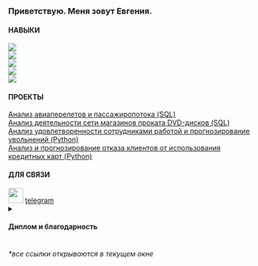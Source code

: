 <h3 align="left">Приветствую. Меня зовут Евгения.</h3>
<h4 align="left">НАВЫКИ</h4>

![](https://img.shields.io/badge/PostgreSQL-CTE,_views,_window_functions,_subqueries,_joins-4AB197) <br>
![](https://img.shields.io/badge/Python-Pandas,_NumPy,_SciPy,_Sklearn,_Statistics,_Matplotlib,_Seaborn-4AB197) <br>
![](https://img.shields.io/badge/ML-Linear_Regression,_Logistic_Regression,_Decision_Tree,_Random_Forest-4AB197) <br>
![](https://img.shields.io/badge/Google_Data_Studio,_Excel-pivot,_vlookup,_analysis_toolpak-4AB197) <br>
![](https://img.shields.io/badge/BI-Tableau,_DataLens-4AB197) <br>

<h4 align="left">ПРОЕКТЫ</h4>
<a href="https://github.com/janesheshera/Air_flights_SQL"> Анализ авиаперелетов и пассажиропотока (SQL)</a><br>
<a href="https://github.com/janesheshera/DVD_rental_SQL"> Анализ деятельности сети магазинов проката DVD-дисков (SQL)</a><br>
<a href="https://github.com/janesheshera/Job_satisfaction_Phyton"> Анализ удовлетворенности сотрудниками работой и прогнозирование увольнений (Python)</a><br>
<a href="https://github.com/janesheshera/Bank_clients_Phyton"> Анализ и прогнозирование отказа клиентов от использования кредитных карт (Python)</a><br>

<h4 align="left">ДЛЯ СВЯЗИ</h4>

<img src="https://github.com/janesheshera/janesheshera/assets/63310859/8dbd9517-2ff0-4bc8-8498-14d8e3dcf7ef.png" height="30"/>
<a href="https://t.me/ja2she">telegram</a><br>

<details>
 <summary><h4>Диплом и благодарность</h4></summary>
<a href="https://github.com/janesheshera/janesheshera/assets/63310859/1f102d8f-7e90-4996-afa6-5cbcd4ce57b3" target="_blank">Диплом Аналитик данных</a><br>
<a href="https://github.com/janesheshera/janesheshera/assets/63310859/431234f2-3790-4e6d-a9a0-73c0cdc2018e" target="_blank">Благодарность</a><br>
</details>

<h6>*все ссылки открываются в текущем окне</h6>
